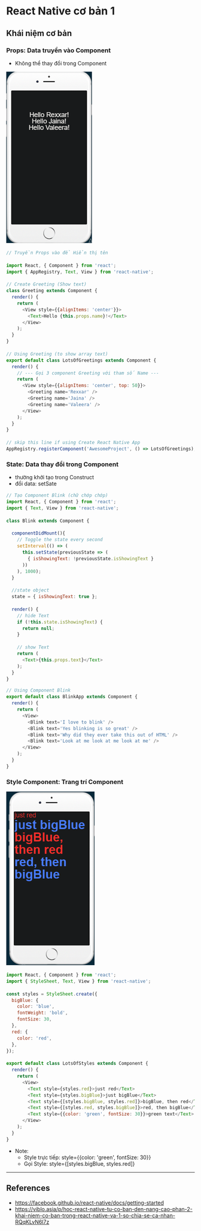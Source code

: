 # React Native cơ bản 1

## Khái niệm cơ bản

### Props: Data truyền vào Component

- Không thể thay đổi trong Component

![props](basic_1_props.png)

```js
// Truyền Props vào để Hiển thị tên

import React, { Component } from 'react';
import { AppRegistry, Text, View } from 'react-native';

// Create Greeting (Show text)
class Greeting extends Component {
  render() {
    return (
      <View style={{alignItems: 'center'}}>
        <Text>Hello {this.props.name}!</Text>
      </View>
    );
  }
}

// Using Greeting (to show array text)
export default class LotsOfGreetings extends Component {
  render() {
    // --- Gọi 3 component Greeting với tham số Name ---
    return (
      <View style={{alignItems: 'center', top: 50}}>
        <Greeting name='Rexxar' />
        <Greeting name='Jaina' />
        <Greeting name='Valeera' />
      </View>
    );
  }
}

// skip this line if using Create React Native App
AppRegistry.registerComponent('AwesomeProject', () => LotsOfGreetings);
```

### State: Data thay đổi trong Component

- thường khởi tạo trong Construct
- đổi data: setSate
  
```js
// Tạo Component Blink (chữ chớp chớp)
import React, { Component } from 'react';
import { Text, View } from 'react-native';

class Blink extends Component {

  componentDidMount(){
    // Toggle the state every second
    setInterval(() => (
      this.setState(previousState => (
        { isShowingText: !previousState.isShowingText }
      ))
    ), 1000);
  }

  //state object
  state = { isShowingText: true };

  render() {
    // hide Text
    if (!this.state.isShowingText) {
      return null;
    }

    // show Text
    return (
      <Text>{this.props.text}</Text>
    );
  }
}
```

```js
// Using Component Blink
export default class BlinkApp extends Component {
  render() {
    return (
      <View>
        <Blink text='I love to blink' />
        <Blink text='Yes blinking is so great' />
        <Blink text='Why did they ever take this out of HTML' />
        <Blink text='Look at me look at me look at me' />
      </View>
    );
  }
}
```

### Style Component: Trang trí Component

![style](basic_1_style.png)

```js
import React, { Component } from 'react';
import { StyleSheet, Text, View } from 'react-native';

const styles = StyleSheet.create({
  bigBlue: {
    color: 'blue',
    fontWeight: 'bold',
    fontSize: 30,
  },
  red: {
    color: 'red',
  },
});

export default class LotsOfStyles extends Component {
  render() {
    return (
      <View>
        <Text style={styles.red}>just red</Text>
        <Text style={styles.bigBlue}>just bigBlue</Text>
        <Text style={[styles.bigBlue, styles.red]}>bigBlue, then red</Text>
        <Text style={[styles.red, styles.bigBlue]}>red, then bigBlue</Text>
        <Text style={{color: 'green', fontSize: 30}}>green text</Text>
      </View>
    );
  }
}
```

- Note:
  - Style trực tiếp: style={{color: 'green', fontSize: 30}}
  - Gọi Style: style={[styles.bigBlue, styles.red]}

---

## References

- <https://facebook.github.io/react-native/docs/getting-started>
- <https://viblo.asia/p/hoc-react-native-tu-co-ban-den-nang-cao-phan-2-khai-niem-co-ban-trong-react-native-va-1-so-chia-se-ca-nhan-RQqKLvN6l7z>
  